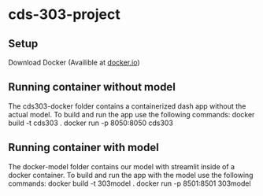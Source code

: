 # cds-303-project

## Setup
Download Docker (Availible at [docker.io](https://www.docker.com/))


## Running container without model 
The cds303-docker folder contains a containerized dash app without the actual model. To build and run the app use the following commands: 
  docker build -t cds303 . 
  docker run -p 8050:8050 cds303
  
## Running container with model
The docker-model folder contains our model with streamlit inside of a docker container. To build and run the app with the model use the following commands:
  docker build -t 303model .
  docker run -p 8501:8501 303model
  
